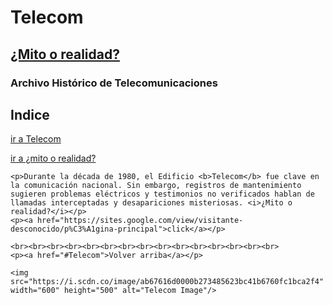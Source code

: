 <!DOCTYPE html>
<html lang="es">
<head>
    <meta charset="UTF-8">
    <title>Visitante desconocido</title>
</head>
<body>
    <h1 id="Telecom">Telecom</h1>
    <h2 id="MitoRealidad"><u>¿Mito o realidad?</u></h2>
    <h3><b>Archivo Histórico de Telecomunicaciones</b></h3>
    <h2>Indice</h2>
    <p><a href="#Telecom">ir a Telecom</a></p>
    <p><a href="#MitoRealidad">ir a ¿mito o realidad?</a></p>

    <p>Durante la década de 1980, el Edificio <b>Telecom</b> fue clave en la comunicación nacional. Sin embargo, registros de mantenimiento sugieren problemas eléctricos y testimonios no verificados hablan de llamadas interceptadas y desapariciones misteriosas. <i>¿Mito o realidad?</i></p>
    <p><a href="https://sites.google.com/view/visitante-desconocido/p%C3%A1gina-principal">click</a></p>

    <br><br><br><br><br><br><br><br><br><br><br><br><br><br><br>
    <p><a href="#Telecom">Volver arriba</a></p>

    <img src="https://i.scdn.co/image/ab67616d0000b273485623bc41b6760fc1bca2f4" width="600" height="500" alt="Telecom Image"/>
</body>
</html>

